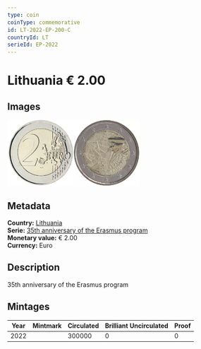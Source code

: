 ```yaml
---
type: coin
coinType: commemorative
id: LT-2022-EP-200-C
countryId: LT
serieId: EP-2022
---
```


# Lithuania € 2.00

## Images

<img src="../../Images/common-2007-200.webp" height="150" alt="Front image"><img src="Images/LT-2022-200.webp" height="150" alt="Back image">

## Metadata

**Country:** [Lithuania](../../Countries/Lithuania/index.md)\
**Serie:** [35th anniversary of the Erasmus program](index.md)\
**Monetary value:** € 2.00\
**Currency:** Euro

## Description

35th anniversary of the Erasmus program

## Mintages

| Year | Mintmark | Circulated | Brilliant Uncirculated | Proof |
| ---- | -------- | ---------- | ---------------------- | ----- |
| 2022 |          | 300000     | 0                      | 0     |
